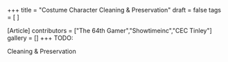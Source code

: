 +++
title = "Costume Character Cleaning & Preservation"
draft = false
tags = [ ]

[Article]
contributors = ["The 64th Gamer","Showtimeinc","CEC Tinley"]
gallery = []
+++
TODO:

Cleaning & Preservation